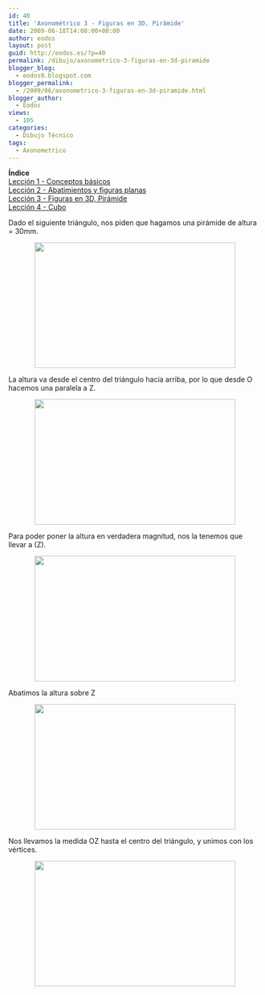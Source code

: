 ```yaml
---
id: 40
title: 'Axonométrico 3 - Figuras en 3D, Pirámide'
date: 2009-06-18T14:08:00+00:00
author: eodos
layout: post
guid: http://eodos.es/?p=40
permalink: /dibujo/axonometrico-3-figuras-en-3d-piramide
blogger_blog:
  - eodos0.blogspot.com
blogger_permalink:
  - /2009/06/axonometrico-3-figuras-en-3d-piramide.html
blogger_author:
  - Eodos
views:
  - 105
categories:
  - Dibujo Técnico
tags:
  - Axonometrico
---
```

<span style="font-weight:bold;">Índice</span>  
[Lección 1 - Conceptos básicos](http://eodos0.blogspot.com/2009/06/axonometrico-1-conceptos-basicos.html)  
[Lección 2 - Abatimientos y figuras planas](http://eodos0.blogspot.com/2009/06/axonometrico-2-abatimientos-y-figuras.html)  
[Lección 3 - Figuras en 3D, Pirámide](http://eodos0.blogspot.com/2009/06/axonometrico-3-figuras-en-3d-piramide.html)  
[Lección 4 - Cubo](http://eodos0.blogspot.com/2009/06/axonometrico-4-cubo.html)

Dado el siguiente triángulo, nos piden que hagamos una pirámide de altura = 30mm.

<a onblur="try {parent.deselectBloggerImageGracefully();} catch(e) {}" href="https://i1.wp.com/4.bp.blogspot.com/_H4ctsPRjMs8/Sjov2ITDWsI/AAAAAAAAAGo/IrpA7UoQimA/s1600-h/pira1.png" data-rel="lightbox-0" title=""><img style="display:block; margin:0px auto 10px; text-align:center;cursor:pointer; cursor:hand;width: 400px; height: 250px;" src="https://i1.wp.com/4.bp.blogspot.com/_H4ctsPRjMs8/Sjov2ITDWsI/AAAAAAAAAGo/IrpA7UoQimA/s400/pira1.png" border="0" alt="" id="BLOGGER_PHOTO_ID_5348640114442721986" data-recalc-dims="1" /></a>

La altura va desde el centro del triángulo hacia arriba, por lo que desde O hacemos una paralela a Z.

<a onblur="try {parent.deselectBloggerImageGracefully();} catch(e) {}" href="https://i1.wp.com/3.bp.blogspot.com/_H4ctsPRjMs8/Sjov5_PbuYI/AAAAAAAAAGw/K0dmPXbyr-w/s1600-h/pira2.png" data-rel="lightbox-1" title=""><img style="display:block; margin:0px auto 10px; text-align:center;cursor:pointer; cursor:hand;width: 400px; height: 250px;" src="https://i2.wp.com/3.bp.blogspot.com/_H4ctsPRjMs8/Sjov5_PbuYI/AAAAAAAAAGw/K0dmPXbyr-w/s400/pira2.png" border="0" alt="" id="BLOGGER_PHOTO_ID_5348640180731099522" data-recalc-dims="1" /></a>

Para poder poner la altura en verdadera magnitud, nos la tenemos que llevar a (Z).

<a onblur="try {parent.deselectBloggerImageGracefully();} catch(e) {}" href="https://i0.wp.com/4.bp.blogspot.com/_H4ctsPRjMs8/Sjov_oc1h6I/AAAAAAAAAG4/0ebiBYljKig/s1600-h/pira3.png" data-rel="lightbox-2" title=""><img style="display:block; margin:0px auto 10px; text-align:center;cursor:pointer; cursor:hand;width: 400px; height: 250px;" src="https://i2.wp.com/4.bp.blogspot.com/_H4ctsPRjMs8/Sjov_oc1h6I/AAAAAAAAAG4/0ebiBYljKig/s400/pira3.png" border="0" alt="" id="BLOGGER_PHOTO_ID_5348640277692516258" data-recalc-dims="1" /></a>

Abatimos la altura sobre Z

<a onblur="try {parent.deselectBloggerImageGracefully();} catch(e) {}" href="https://i2.wp.com/4.bp.blogspot.com/_H4ctsPRjMs8/SjowC6p8yII/AAAAAAAAAHA/mSdoIHXRtDQ/s1600-h/pira4.png" data-rel="lightbox-3" title=""><img style="display:block; margin:0px auto 10px; text-align:center;cursor:pointer; cursor:hand;width: 400px; height: 250px;" src="https://i1.wp.com/4.bp.blogspot.com/_H4ctsPRjMs8/SjowC6p8yII/AAAAAAAAAHA/mSdoIHXRtDQ/s400/pira4.png" border="0" alt="" id="BLOGGER_PHOTO_ID_5348640334118963330" data-recalc-dims="1" /></a>

Nos llevamos la medida OZ hasta el centro del triángulo, y unimos con los vértices.

<a onblur="try {parent.deselectBloggerImageGracefully();} catch(e) {}" href="https://i2.wp.com/3.bp.blogspot.com/_H4ctsPRjMs8/SjowHJY2OlI/AAAAAAAAAHI/V_Glp0XERRQ/s1600-h/pira5.png" data-rel="lightbox-4" title=""><img style="display:block; margin:0px auto 10px; text-align:center;cursor:pointer; cursor:hand;width: 400px; height: 250px;" src="https://i1.wp.com/3.bp.blogspot.com/_H4ctsPRjMs8/SjowHJY2OlI/AAAAAAAAAHI/V_Glp0XERRQ/s400/pira5.png" border="0" alt="" id="BLOGGER_PHOTO_ID_5348640406793239122" data-recalc-dims="1" /></a>